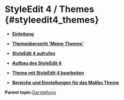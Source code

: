 # StyleEdit 4 / Themes {#styleedit4_themes}

-   **[Einleitung](10_3_1_Einleitung.md)**  

-   **[Themeübersicht 'Meine Themes'](10_3_2_Themeuebersicht.md)**  

-   **[StyleEdit 4 aufrufen](10_3_3_StyleEdit4_aufrufen.md)**  

-   **[Aufbau des StyleEdit 4](10_3_4_AufbauDesStyleEdit4.md)**  

-   **[Theme mit StyleEdit 4 bearbeiten](10_3_5_ThemeBearbeiten.md)**  

-   **[Bereiche und Einstellungen für das Malibu Theme](10_3_6_BereicheUndEinstellungenFuerDasMalibuTheme.md)**  


**Parent topic:**[Darstellung](10_Darstellung.md)

